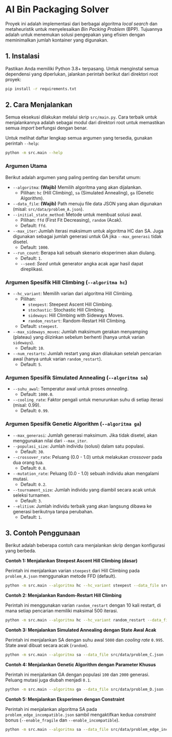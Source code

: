# AI Bin Packaging Solver

Proyek ini adalah implementasi dari berbagai algoritma *local search* dan metaheuristik untuk menyelesaikan *Bin Packing Problem* (BPP). Tujuannya adalah untuk menemukan solusi pengepakan yang efisien dengan meminimalkan jumlah kontainer yang digunakan.

## 1. Instalasi

Pastikan Anda memiliki Python 3.8+ terpasang. Untuk menginstal semua dependensi yang diperlukan, jalankan perintah berikut dari direktori root proyek:

```bash
pip install -r requirements.txt
```

## 2. Cara Menjalankan

Semua eksekusi dilakukan melalui skrip `src/main.py`. Cara terbaik untuk menjalankannya adalah sebagai modul dari direktori root untuk memastikan semua *import* berfungsi dengan benar.

Untuk melihat daftar lengkap semua argumen yang tersedia, gunakan perintah `--help`:

```bash
python -m src.main --help
```

### Argumen Utama

Berikut adalah argumen yang paling penting dan bersifat umum:

*   `--algoritma`: **(Wajib)** Memilih algoritma yang akan dijalankan.
    *   Pilihan: `hc` (Hill Climbing), `sa` (Simulated Annealing), `ga` (Genetic Algorithm).
*   `--data_file`: **(Wajib)** Path menuju file data JSON yang akan digunakan (misal: `src/data/problem_A.json`).
*   `--initial_state_method`: Metode untuk membuat solusi awal.
    *   Pilihan: `ffd` (First Fit Decreasing), `random` (Acak).
    *   Default: `ffd`.
*   `--max_iter`: Jumlah iterasi maksimum untuk algoritma HC dan SA. Juga digunakan sebagai jumlah generasi untuk GA jika `--max_generasi` tidak disetel.
    *   Default: `1000`.
*   `--run_count`: Berapa kali sebuah skenario eksperimen akan diulang.
    *   Default: `1`.
    *   `--seed`: *Seed* untuk generator angka acak agar hasil dapat direplikasi.

### Argumen Spesifik Hill Climbing (`--algoritma hc`)

*   `--hc_variant`: Memilih varian dari algoritma Hill Climbing.
    *   Pilihan:
        *   `steepest`: Steepest Ascent Hill Climbing.
        *   `stochastic`: Stochastic Hill Climbing.
        *   `sideways`: Hill Climbing with Sideways Moves.
        *   `random_restart`: Random-Restart Hill Climbing.
    *   Default: `steepest`.
*   `--max_sideways_moves`: Jumlah maksimum gerakan menyamping (plateau) yang diizinkan sebelum berhenti (hanya untuk varian `sideways`).
    *   Default: `10`.
*   `--num_restarts`: Jumlah restart yang akan dilakukan setelah pencarian awal (hanya untuk varian `random_restart`).
    *   Default: `5`.

### Argumen Spesifik Simulated Annealing (`--algoritma sa`)

*   `--suhu_awal`: Temperatur awal untuk proses *annealing*.
    *   Default: `1000.0`.
*   `--cooling_rate`: Faktor pengali untuk menurunkan suhu di setiap iterasi (misal: 0.99).
    *   Default: `0.99`.

### Argumen Spesifik Genetic Algorithm (`--algoritma ga`)

*   `--max_generasi`: Jumlah generasi maksimum. Jika tidak disetel, akan menggunakan nilai dari `--max_iter`.
*   `--populasi_size`: Jumlah individu (solusi) dalam satu populasi.
    *   Default: `30`.
*   `--crossover_rate`: Peluang (0.0 - 1.0) untuk melakukan *crossover* pada dua orang tua.
    *   Default: `0.8`.
*   `--mutation_rate`: Peluang (0.0 - 1.0) sebuah individu akan mengalami mutasi.
    *   Default: `0.2`.
*   `--tournament_size`: Jumlah individu yang diambil secara acak untuk seleksi turnamen.
    *   Default: `3`.
*   `--elitism`: Jumlah individu terbaik yang akan langsung dibawa ke generasi berikutnya tanpa perubahan.
    *   Default: `1`.

## 3. Contoh Penggunaan

Berikut adalah beberapa contoh cara menjalankan skrip dengan konfigurasi yang berbeda.

**Contoh 1: Menjalankan Steepest Ascent Hill Climbing (dasar)**

Perintah ini menjalankan varian `steepest` dari Hill Climbing pada `problem_A.json` menggunakan metode FFD (default).

```bash
python -m src.main --algoritma hc --hc_variant steepest --data_file src/data/problem_A.json
```

**Contoh 2: Menjalankan Random-Restart Hill Climbing**

Perintah ini menggunakan varian `random_restart` dengan 10 kali restart, di mana setiap pencarian memiliki maksimal 500 iterasi.

```bash
python -m src.main --algoritma hc --hc_variant random_restart --data_file src/data/problem_B.json --num_restarts 10 --max_iter 500
```

**Contoh 3: Menjalankan Simulated Annealing dengan State Awal Acak**

Perintah ini menjalankan SA dengan suhu awal `5000` dan *cooling rate* `0.995`. State awal dibuat secara acak (`random`).

```bash
python -m src.main --algoritma sa --data_file src/data/problem_C.json --initial_state_method random --suhu_awal 5000 --cooling_rate 0.995
```

**Contoh 4: Menjalankan Genetic Algorithm dengan Parameter Khusus**

Perintah ini menjalankan GA dengan populasi `100` dan `2000` generasi. Peluang mutasi juga diubah menjadi `0.1`.

```bash
python -m src.main --algoritma ga --data_file src/data/problem_D.json --populasi_size 100 --max_generasi 2000 --mutation_rate 0.1
```

**Contoh 5: Menjalankan Eksperimen dengan Constraint**

Perintah ini menjalankan algoritma SA pada `problem_edge_incompatible.json` sambil mengaktifkan kedua *constraint* bonus (`--enable_fragile` dan `--enable_incompatible`).

```bash
python -m src.main --algoritma sa --data_file src/data/problem_edge_incompatible.json --enable_fragile --enable_incompatible
```

